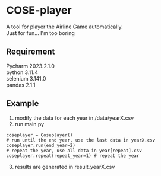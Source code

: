 # COSE-player
A tool for player the Airline Game automatically.  
Just for fun... I'm too boring

## Requirement
Pycharm 2023.2.1.0  
python 3.11.4  
selenium 3.141.0  
pandas 2.1.1  

## Example
1. modify the data for each year in /data/yearX.csv
2. run main.py
```
coseplayer = Coseplayer()
# run until the end year, use the last data in yearX.csv
coseplayer.run(end_year=2)
# repeat the year, use all data in year[repeat].csv
coseplayer.repeat(repeat_year=1) # repeat the year
```
3. results are generated in result_yearX.csv
